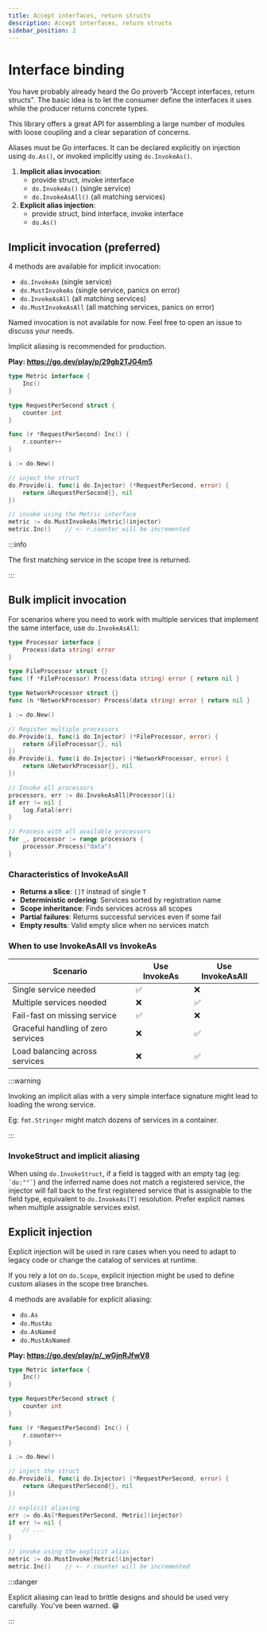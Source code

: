 ```yaml
---
title: Accept interfaces, return structs
description: Accept interfaces, return structs
sidebar_position: 2
---
```


# Interface binding

You have probably already heard the Go proverb "Accept interfaces, return structs". The basic idea is to let the consumer define the interfaces it uses while the producer returns concrete types.

This library offers a great API for assembling a large number of modules with loose coupling and a clear separation of concerns.

Aliases must be Go interfaces. It can be declared explicitly on injection using `do.As()`, or invoked implicitly using `do.InvokeAs()`.

1. **Implicit alias invocation**:
   - provide struct, invoke interface
   - `do.InvokeAs()` (single service)
   - `do.InvokeAsAll()` (all matching services)
2. **Explicit alias injection**:
   - provide struct, bind interface, invoke interface
   - `do.As()`

## Implicit invocation (preferred)

4 methods are available for implicit invocation:
- `do.InvokeAs` (single service)
- `do.MustInvokeAs` (single service, panics on error)
- `do.InvokeAsAll` (all matching services)
- `do.MustInvokeAsAll` (all matching services, panics on error)

Named invocation is not available for now. Feel free to open an issue to discuss your needs.

Implicit aliasing is recommended for production.

**Play: https://go.dev/play/p/29gb2TJG4m5**

```go
type Metric interface {
    Inc()
}

type RequestPerSecond struct {
    counter int
}

func (r *RequestPerSecond) Inc() {
    r.counter++
}

i := do.New()

// inject the struct
do.Provide(i, func(i do.Injector) (*RequestPerSecond, error) {
    return &RequestPerSecond{}, nil
})

// invoke using the Metric interface
metric := do.MustInvokeAs[Metric](injector)
metric.Inc()    // <- r.counter will be incremented
```

:::info

The first matching service in the scope tree is returned.

:::

## Bulk implicit invocation

For scenarios where you need to work with multiple services that implement the same interface, use `do.InvokeAsAll`:

```go
type Processor interface {
    Process(data string) error
}

type FileProcessor struct {}
func (f *FileProcessor) Process(data string) error { return nil }

type NetworkProcessor struct {}
func (n *NetworkProcessor) Process(data string) error { return nil }

i := do.New()

// Register multiple processors
do.Provide(i, func(i do.Injector) (*FileProcessor, error) {
    return &FileProcessor{}, nil
})
do.Provide(i, func(i do.Injector) (*NetworkProcessor, error) {
    return &NetworkProcessor{}, nil
})

// Invoke all processors
processors, err := do.InvokeAsAll[Processor](i)
if err != nil {
    log.Fatal(err)
}

// Process with all available processors
for _, processor := range processors {
    processor.Process("data")
}
```

### Characteristics of InvokeAsAll

- **Returns a slice**: `[]T` instead of single `T`
- **Deterministic ordering**: Services sorted by registration name
- **Scope inheritance**: Finds services across all scopes
- **Partial failures**: Returns successful services even if some fail
- **Empty results**: Valid empty slice when no services match

### When to use InvokeAsAll vs InvokeAs

| Scenario | Use InvokeAs | Use InvokeAsAll |
|----------|--------------|-----------------|
| Single service needed | ✅ | ❌ |
| Multiple services needed | ❌ | ✅ |
| Fail-fast on missing service | ✅ | ❌ |
| Graceful handling of zero services | ❌ | ✅ |
| Load balancing across services | ❌ | ✅ |

:::warning

Invoking an implicit alias with a very simple interface signature might lead to loading the wrong service.

Eg: `fmt.Stringer` might match dozens of services in a container.

:::

### InvokeStruct and implicit aliasing

When using `do.InvokeStruct`, if a field is tagged with an empty tag (eg: `` `do:""` ``) and the inferred name does not match a registered service, the injector will fall back to the first registered service that is assignable to the field type, equivalent to `do.InvokeAs[T]` resolution. Prefer explicit names when multiple assignable services exist.

## Explicit injection

Explicit injection will be used in rare cases when you need to adapt to legacy code or change the catalog of services at runtime.

If you rely a lot on `do.Scope`, explicit injection might be used to define custom aliases in the scope tree branches.

4 methods are available for explicit aliasing:
- `do.As`
- `do.MustAs`
- `do.AsNamed`
- `do.MustAsNamed`

**Play: https://go.dev/play/p/_wGjnRJfwV8**

```go
type Metric interface {
    Inc()
}

type RequestPerSecond struct {
    counter int
}

func (r *RequestPerSecond) Inc() {
    r.counter++
}

i := do.New()

// inject the struct
do.Provide(i, func(i do.Injector) (*RequestPerSecond, error) {
    return &RequestPerSecond{}, nil
})

// explicit aliasing
err := do.As[*RequestPerSecond, Metric](injector)
if err != nil {
    // ...
}

// invoke using the explicit alias
metric := do.MustInvoke[Metric](injector)
metric.Inc()    // <- r.counter will be incremented
```

:::danger

Explicit aliasing can lead to brittle designs and should be used very carefully. You've been warned. 😁

:::
